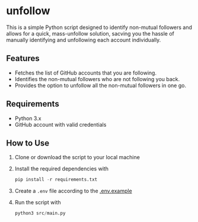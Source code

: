 # unfollow

This is a simple Python script designed to identify non-mutual followers
and allows for a quick, mass-unfollow solution, sacving you the hassle
of manually identifying and unfollowing each account individually.

## Features

* Fetches the list of GitHub accounts that you are following.
* Identifies the non-mutual followers who are not following you back.
* Provides the option to unfollow all the non-mutual followers in one go.

## Requirements

* Python 3.x
* GitHub account with valid credentials

## How to Use

1. Clone or download the script to your local machine

2. Install the required dependencies with 

    ```python
    pip install -r requirements.txt
    ```

3. Create a `.env` file according to the [.env.example](/.env.example)

4. Run the script with 

    ```python
    python3 src/main.py
    ```
